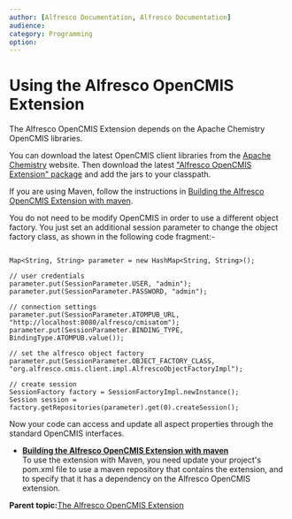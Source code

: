 ```yaml
---
author: [Alfresco Documentation, Alfresco Documentation]
audience: 
category: Programming
option: 
---
```


# Using the Alfresco OpenCMIS Extension

The Alfresco OpenCMIS Extension depends on the Apache Chemistry OpenCMIS libraries.

You can download the latest OpenCMIS client libraries from the [Apache Chemistry](http://chemistry.apache.org/java/download.html) website. Then download the latest ["Alfresco OpenCMIS Extension" package](http://code.google.com/a/apache-extras.org/p/alfresco-opencmis-extension/downloads/list) and add the jars to your classpath.

If you are using Maven, follow the instructions in [Building the Alfresco OpenCMIS Extension with maven](opencmis-ext-maven.md).

You do not need to be modify OpenCMIS in order to use a different object factory. You just set an additional session parameter to change the object factory class, as shown in the following code fragment:-

```

Map<String, String> parameter = new HashMap<String, String>();

// user credentials
parameter.put(SessionParameter.USER, "admin");
parameter.put(SessionParameter.PASSWORD, "admin");

// connection settings
parameter.put(SessionParameter.ATOMPUB_URL, "http://localhost:8080/alfresco/cmisatom");
parameter.put(SessionParameter.BINDING_TYPE, BindingType.ATOMPUB.value());

// set the alfresco object factory
parameter.put(SessionParameter.OBJECT_FACTORY_CLASS, "org.alfresco.cmis.client.impl.AlfrescoObjectFactoryImpl");

// create session
SessionFactory factory = SessionFactoryImpl.newInstance();
Session session = factory.getRepositories(parameter).get(0).createSession();

```

Now your code can access and update all aspect properties through the standard OpenCMIS interfaces.

-   **[Building the Alfresco OpenCMIS Extension with maven](../concepts/opencmis-ext-maven.md)**  
 To use the extension with Maven, you need update your project's pom.xml file to use a maven repository that contains the extension, and to specify that it has a dependency on the Alfresco OpenCMIS extension.

**Parent topic:**[The Alfresco OpenCMIS Extension](../concepts/opencmis-ext-intro.md)

